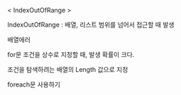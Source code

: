 < IndexOutOfRange >

IndexOutOfRange : 배열, 리스트 범위를 넘어서 접근할 때 발생

배열에러

for문 조건을 상수로 지정할 때, 발생 확률이 크다.

조건을 탐색하려는 배열의 Length 값으로 지정

foreach문 사용하기
